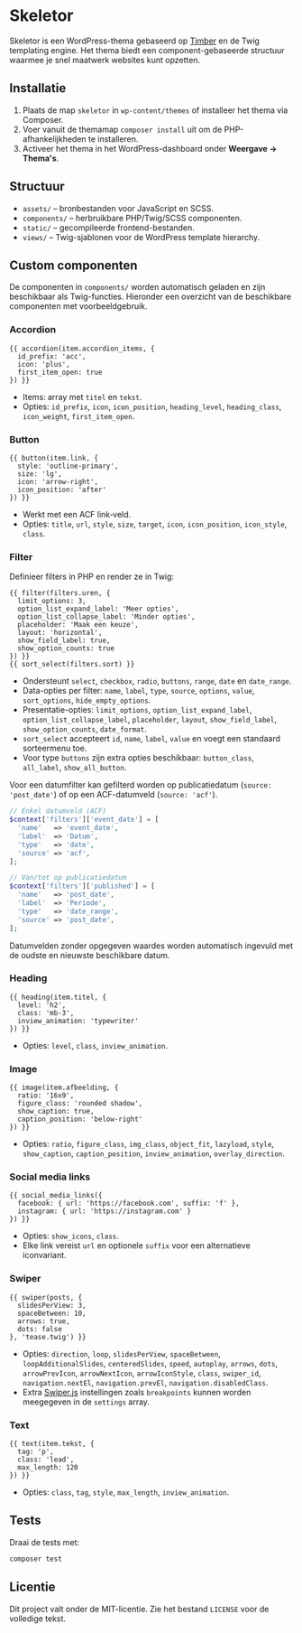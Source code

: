 # Skeletor

Skeletor is een WordPress-thema gebaseerd op [Timber](https://timber.github.io/) en de Twig templating engine. Het thema biedt een component-gebaseerde structuur waarmee je snel maatwerk websites kunt opzetten.

## Installatie

1. Plaats de map `skeletor` in `wp-content/themes` of installeer het thema via Composer.
2. Voer vanuit de themamap `composer install` uit om de PHP-afhankelijkheden te installeren.
3. Activeer het thema in het WordPress-dashboard onder **Weergave → Thema's**.

## Structuur

- `assets/` – bronbestanden voor JavaScript en SCSS.
- `components/` – herbruikbare PHP/Twig/SCSS componenten.
- `static/` – gecompileerde frontend-bestanden.
- `views/` – Twig-sjablonen voor de WordPress template hierarchy.

## Custom componenten
De componenten in `components/` worden automatisch geladen en zijn beschikbaar als Twig-functies. Hieronder een overzicht van de beschikbare componenten met voorbeeldgebruik.

### Accordion
```twig
{{ accordion(item.accordion_items, {
  id_prefix: 'acc',
  icon: 'plus',
  first_item_open: true
}) }}
```
- Items: array met `titel` en `tekst`.
- Opties: `id_prefix`, `icon`, `icon_position`, `heading_level`, `heading_class`, `icon_weight`, `first_item_open`.

### Button
```twig
{{ button(item.link, {
  style: 'outline-primary',
  size: 'lg',
  icon: 'arrow-right',
  icon_position: 'after'
}) }}
```
- Werkt met een ACF link‑veld.
- Opties: `title`, `url`, `style`, `size`, `target`, `icon`, `icon_position`, `icon_style`, `class`.

### Filter
Definieer filters in PHP en render ze in Twig:
```twig
{{ filter(filters.uren, {
  limit_options: 3,
  option_list_expand_label: 'Meer opties',
  option_list_collapse_label: 'Minder opties',
  placeholder: 'Maak een keuze',
  layout: 'horizontal',
  show_field_label: true,
  show_option_counts: true
}) }}
{{ sort_select(filters.sort) }}
```
- Ondersteunt `select`, `checkbox`, `radio`, `buttons`, `range`, `date` en `date_range`.
- Data-opties per filter: `name`, `label`, `type`, `source`, `options`, `value`, `sort_options`, `hide_empty_options`.
- Presentatie-opties: `limit_options`, `option_list_expand_label`, `option_list_collapse_label`, `placeholder`, `layout`, `show_field_label`, `show_option_counts`, `date_format`.
- `sort_select` accepteert `id`, `name`, `label`, `value` en voegt een standaard sorteermenu toe.
- Voor type `buttons` zijn extra opties beschikbaar: `button_class`, `all_label`, `show_all_button`.

Voor een datumfilter kan gefilterd worden op publicatiedatum (`source: 'post_date'`) of op een ACF-datumveld (`source: 'acf'`).

```php
// Enkel datumveld (ACF)
$context['filters']['event_date'] = [
  'name'   => 'event_date',
  'label'  => 'Datum',
  'type'   => 'date',
  'source' => 'acf',
];

// Van/tot op publicatiedatum
$context['filters']['published'] = [
  'name'   => 'post_date',
  'label'  => 'Periode',
  'type'   => 'date_range',
  'source' => 'post_date',
];
```

Datumvelden zonder opgegeven waardes worden automatisch ingevuld met de oudste en nieuwste beschikbare datum.

### Heading
```twig
{{ heading(item.titel, {
  level: 'h2',
  class: 'mb-3',
  inview_animation: 'typewriter'
}) }}
```
- Opties: `level`, `class`, `inview_animation`.

### Image
```twig
{{ image(item.afbeelding, {
  ratio: '16x9',
  figure_class: 'rounded shadow',
  show_caption: true,
  caption_position: 'below-right'
}) }}
```
- Opties: `ratio`, `figure_class`, `img_class`, `object_fit`, `lazyload`, `style`, `show_caption`, `caption_position`, `inview_animation`, `overlay_direction`.

### Social media links
```twig
{{ social_media_links({
  facebook: { url: 'https://facebook.com', suffix: 'f' },
  instagram: { url: 'https://instagram.com' }
}) }}
```
- Opties: `show_icons`, `class`.
- Elke link vereist `url` en optionele `suffix` voor een alternatieve iconvariant.

### Swiper
```twig
{{ swiper(posts, {
  slidesPerView: 3,
  spaceBetween: 10,
  arrows: true,
  dots: false
}, 'tease.twig') }}
```
- Opties: `direction`, `loop`, `slidesPerView`, `spaceBetween`, `loopAdditionalSlides`, `centeredSlides`, `speed`, `autoplay`, `arrows`, `dots`, `arrowPrevIcon`, `arrowNextIcon`, `arrowIconStyle`, `class`, `swiper_id`, `navigation.nextEl`, `navigation.prevEl`, `navigation.disabledClass`.
- Extra [Swiper.js](https://swiperjs.com/swiper-api) instellingen zoals `breakpoints` kunnen worden meegegeven in de `settings` array.

### Text
```twig
{{ text(item.tekst, {
  tag: 'p',
  class: 'lead',
  max_length: 120
}) }}
```
- Opties: `class`, `tag`, `style`, `max_length`, `inview_animation`.

## Tests
Draai de tests met:

```bash
composer test
```

## Licentie
Dit project valt onder de MIT-licentie. Zie het bestand `LICENSE` voor de volledige tekst.
